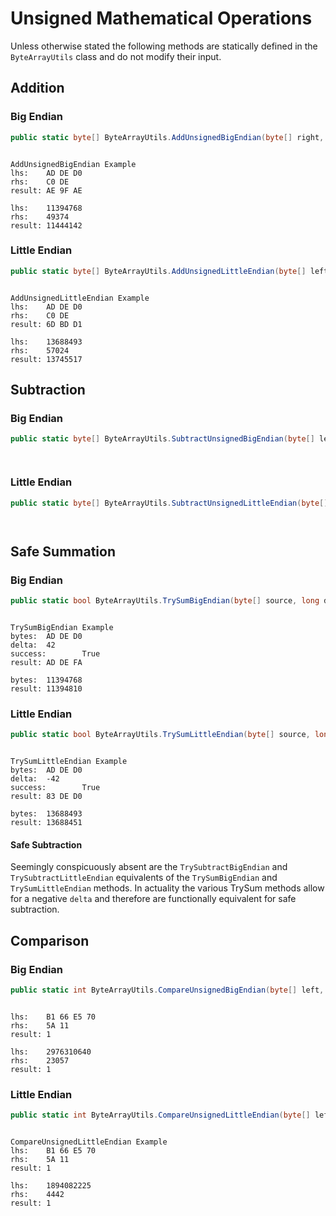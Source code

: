 # Unsigned Mathematical Operations

Unless otherwise stated the following methods are statically defined in the `ByteArrayUtils` class and do not modify their input.

## Addition 

### Big Endian

```c#
public static byte[] ByteArrayUtils.AddUnsignedBigEndian(byte[] right, byte[] left)
```

```c#
```

```none
AddUnsignedBigEndian Example
lhs:    AD DE D0
rhs:    C0 DE
result: AE 9F AE

lhs:    11394768
rhs:    49374
result: 11444142
```

### Little Endian

```c#
public static byte[] ByteArrayUtils.AddUnsignedLittleEndian(byte[] left, byte[] right)
```

```c#
```

```none
AddUnsignedLittleEndian Example
lhs:    AD DE D0
rhs:    C0 DE
result: 6D BD D1

lhs:    13688493
rhs:    57024
result: 13745517
```

## Subtraction

### Big Endian

```c#
public static byte[] ByteArrayUtils.SubtractUnsignedBigEndian(byte[] left, byte[] right)
```

```c#
```

```none
```

### Little Endian

```c#
public static byte[] ByteArrayUtils.SubtractUnsignedLittleEndian(byte[] left, byte[] right)
```

```c#
```

```none
```

## Safe Summation

### Big Endian

```c#
public static bool ByteArrayUtils.TrySumBigEndian(byte[] source, long delta, out byte[] result)
```
```c#
```

```none
TrySumBigEndian Example
bytes:  AD DE D0
delta:  42
success:        True
result: AD DE FA

bytes:  11394768
result: 11394810
```

### Little Endian

```c#
public static bool ByteArrayUtils.TrySumLittleEndian(byte[] source, long delta, out byte[] result)
```

```c#
```

```none
TrySumLittleEndian Example
bytes:  AD DE D0
delta:  -42
success:        True
result: 83 DE D0

bytes:  13688493
result: 13688451
```

#### Safe Subtraction

Seemingly conspicuously absent are the `TrySubtractBigEndian` and `TrySubtractLittleEndian` equivalents of the `TrySumBigEndian` and `TrySumLittleEndian` methods. In actuality the various TrySum methods allow for a negative `delta` and therefore are functionally equivalent for safe subtraction. 

## Comparison

### Big Endian

```c#
public static int ByteArrayUtils.CompareUnsignedBigEndian(byte[] left, byte[] right)
```

```c#
```

```none
lhs:    B1 66 E5 70
rhs:    5A 11
result: 1

lhs:    2976310640
rhs:    23057
result: 1
```

### Little Endian

```c#
public static int ByteArrayUtils.CompareUnsignedLittleEndian(byte[] left, byte[] right)
```

```c#
```

```none
CompareUnsignedLittleEndian Example
lhs:    B1 66 E5 70
rhs:    5A 11
result: 1

lhs:    1894082225
rhs:    4442
result: 1
```